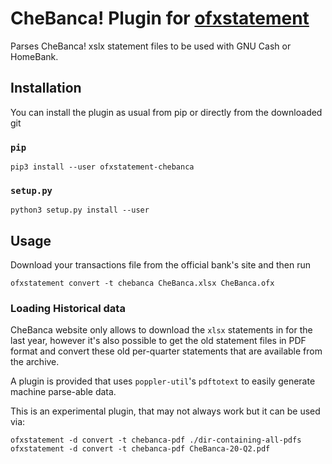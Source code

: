 # CheBanca! Plugin for [ofxstatement](https://github.com/kedder/ofxstatement/)

Parses CheBanca! xslx statement files to be used with GNU Cash or HomeBank.

## Installation

You can install the plugin as usual from pip or directly from the downloaded git

### `pip`

    pip3 install --user ofxstatement-chebanca

### `setup.py`

    python3 setup.py install --user

## Usage
Download your transactions file from the official bank's site and then run

    ofxstatement convert -t chebanca CheBanca.xlsx CheBanca.ofx


### Loading Historical data

CheBanca website only allows to download the `xlsx` statements in for the last year,
however it's also possible to get the old statement files in PDF format and convert
these old per-quarter statements that are available from the archive.

A plugin is provided that uses `poppler-util`'s `pdftotext` to easily generate
machine parse-able data.

This is an experimental plugin, that may not always work but it can be used via:

    ofxstatement -d convert -t chebanca-pdf ./dir-containing-all-pdfs
    ofxstatement -d convert -t chebanca-pdf CheBanca-20-Q2.pdf
